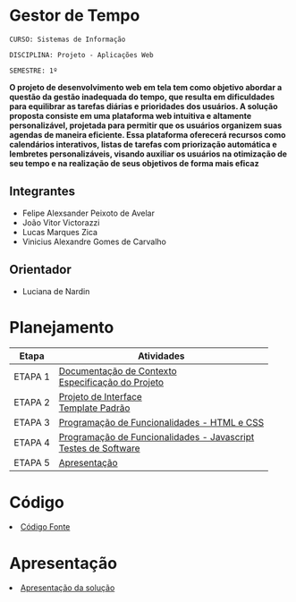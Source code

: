 # Gestor de Tempo

`CURSO: Sistemas de Informação`

`DISCIPLINA: Projeto - Aplicações Web`

`SEMESTRE: 1º`

**O projeto de desenvolvimento web em tela tem como objetivo abordar a questão da gestão inadequada do tempo, que resulta em dificuldades para equilibrar as tarefas diárias e prioridades dos usuários. A solução proposta consiste em uma plataforma web intuitiva e altamente personalizável, projetada para permitir que os usuários organizem suas agendas de maneira eficiente. Essa plataforma oferecerá recursos como calendários interativos, listas de tarefas com priorização automática e lembretes personalizáveis, visando auxiliar os usuários na otimização de seu tempo e na realização de seus objetivos de forma mais eficaz**

## Integrantes

* Felipe Alexsander Peixoto de Avelar
* João Vitor Victorazzi
* Lucas Marques Zica
* Vinicius Alexandre Gomes de Carvalho

## Orientador

* Luciana de Nardin

# Planejamento

| Etapa         | Atividades |
|  :----:   | ----------- |
| ETAPA 1         |[Documentação de Contexto](docs/context.md) <br> [Especificação do Projeto](docs/especification.md) |
| ETAPA 2         |[Projeto de Interface](docs/interface.md) <br> [Template Padrão](docs/template.md) |
| ETAPA 3         |[Programação de Funcionalidades - HTML e CSS](docs/development.md) |
| ETAPA 4        |[Programação de Funcionalidades - Javascript](docs/development.md) <br> [Testes de Software ](docs/tests.md) |
| ETAPA 5         | [Apresentação](presentation/README.md) |

# Código

<li><a href="src/README.md"> Código Fonte</a></li>

# Apresentação

<li><a href="presentation/README.md"> Apresentação da solução</a></li>
